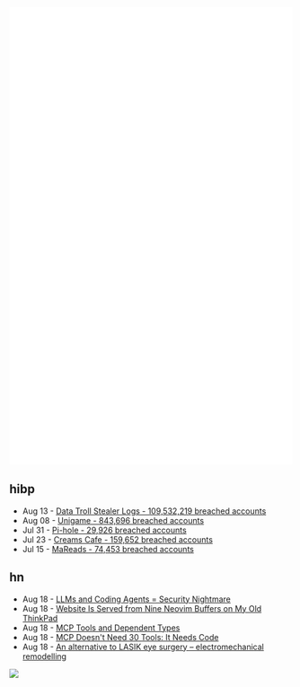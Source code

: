 ![Metrics](https://raw.githubusercontent.com/phixion/phixion/master/metrics.svg)

## hibp

<!--
for https://github.com/phixion/phixion/blob/main/.github/workflows/feeds.yml
-->
<!--START_SECTION:haveibeenpwnd-->
- Aug 13 - [Data Troll Stealer Logs - 109,532,219 breached accounts](https://haveibeenpwned.com/Breach/DataTrollStealerLogs)
- Aug 08 - [Unigame - 843,696 breached accounts](https://haveibeenpwned.com/Breach/Unigame)
- Jul 31 - [Pi-hole - 29,926 breached accounts](https://haveibeenpwned.com/Breach/ThePi-Hole)
- Jul 23 - [Creams Cafe - 159,652 breached accounts](https://haveibeenpwned.com/Breach/CreamsCafe)
- Jul 15 - [MaReads - 74,453 breached accounts](https://haveibeenpwned.com/Breach/MaReads)
<!--END_SECTION:haveibeenpwnd-->

## hn

<!--
for https://github.com/phixion/phixion/blob/main/.github/workflows/feeds.yml
-->
<!--START_SECTION:hn-->
- Aug 18 - [LLMs and Coding Agents = Security Nightmare](https://garymarcus.substack.com/p/llms-coding-agents-security-nightmare)
- Aug 18 - [Website Is Served from Nine Neovim Buffers on My Old ThinkPad](https://vim.gabornyeki.com/)
- Aug 18 - [MCP Tools and Dependent Types](https://vlaaad.github.io/mcp-tools-with-dependent-types)
- Aug 18 - [MCP Doesn't Need 30 Tools: It Needs Code](https://lucumr.pocoo.org/2025/8/18/code-mcps/)
- Aug 18 - [An alternative to LASIK eye surgery – electromechanical remodelling](https://medicalxpress.com/news/2025-08-alternative-lasik-lasers.html)
<!--END_SECTION:hn-->

<!--
for https://yhype.me
-->
![](https://hit.yhype.me/github/profile?user_id=13013670)
